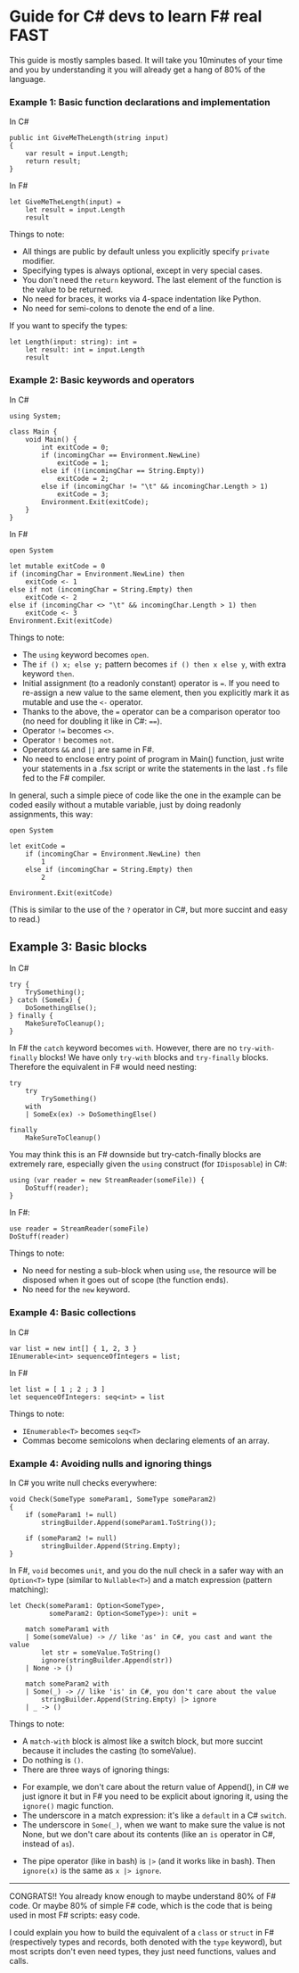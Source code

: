 # Guide for C# devs to learn F# real FAST

This guide is mostly samples based. It will take you 10minutes of your time
and you by understanding it you will already get a hang of 80% of the
language.

### Example 1: Basic function declarations and implementation

In C#

```
public int GiveMeTheLength(string input)
{
    var result = input.Length;
    return result;
}
```

In F#

```
let GiveMeTheLength(input) =
    let result = input.Length
    result
```

Things to note:
* All things are public by default unless you explicitly specify `private` modifier.
* Specifying types is always optional, except in very special cases.
* You don't need the `return` keyword. The last element of the function is the value to be returned.
* No need for braces, it works via 4-space indentation like Python.
* No need for semi-colons to denote the end of a line.

If you want to specify the types:

```
let Length(input: string): int =
    let result: int = input.Length
    result
```

### Example 2: Basic keywords and operators

In C#

```
using System;

class Main {
    void Main() {
        int exitCode = 0;
        if (incomingChar == Environment.NewLine)
            exitCode = 1;
        else if (!(incomingChar == String.Empty))
            exitCode = 2;
        else if (incomingChar != "\t" && incomingChar.Length > 1)
            exitCode = 3;
        Environment.Exit(exitCode);
    }
}
```

In F#

```
open System

let mutable exitCode = 0
if (incomingChar = Environment.NewLine) then
    exitCode <- 1
else if not (incomingChar = String.Empty) then
    exitCode <- 2
else if (incomingChar <> "\t" && incomingChar.Length > 1) then
    exitCode <- 3
Environment.Exit(exitCode)
```

Things to note:
* The `using` keyword becomes `open`.
* The `if () x; else y;` pattern becomes `if () then x else y`, with extra keyword `then`.
* Initial assignment (to a readonly constant) operator is `=`. If you need to re-assign a
new value to the same element, then you explicitly mark it as mutable and use the `<-`
operator.
* Thanks to the above, the `=` operator can be a comparison operator too (no need for
doubling it like in C#: `==`).
* Operator `!=` becomes `<>`.
* Operator `!` becomes `not`.
* Operators `&&` and `||` are same in F#.
* No need to enclose entry point of program in Main() function, just write your statements
in a .fsx script or write the statements in the last `.fs` file fed to the F# compiler.

In general, such a simple piece of code like the one in the example can be coded easily
without a mutable variable, just by doing readonly assignments, this way:

```
open System

let exitCode =
    if (incomingChar = Environment.NewLine) then
        1
    else if (incomingChar = String.Empty) then
        2

Environment.Exit(exitCode)
```

(This is similar to the use of the `?` operator in C#, but more succint and easy to read.)


## Example 3: Basic blocks

In C#

```
try {
    TrySomething();
} catch (SomeEx) {
    DoSomethingElse();
} finally {
    MakeSureToCleanup();
}
```

In F# the `catch` keyword becomes `with`. However, there are no `try-with-finally` blocks!
We have only `try-with` blocks and `try-finally` blocks. Therefore the equivalent in F# would need nesting:

```
try
    try
        TrySomething()
    with
    | SomeEx(ex) -> DoSomethingElse()

finally
    MakeSureToCleanup()
```

You may think this is an F# downside but try-catch-finally blocks are extremely
rare, especially given the `using` construct (for `IDisposable`) in C#:

```
using (var reader = new StreamReader(someFile)) {
    DoStuff(reader);
}
```

In F#:

```
use reader = StreamReader(someFile)
DoStuff(reader)
```

Things to note:
* No need for nesting a sub-block when using `use`, the resource will be
disposed when it goes out of scope (the function ends).
* No need for the `new` keyword.


### Example 4: Basic collections

In C#

```
var list = new int[] { 1, 2, 3 }
IEnumerable<int> sequenceOfIntegers = list;
```

In F#

```
let list = [ 1 ; 2 ; 3 ]
let sequenceOfIntegers: seq<int> = list
```

Things to note:
- `IEnumerable<T>` becomes `seq<T>`
- Commas become semicolons when declaring elements of an array.


### Example 4: Avoiding nulls and ignoring things

In C# you write null checks everywhere:

```
void Check(SomeType someParam1, SomeType someParam2)
{
    if (someParam1 != null)
        stringBuilder.Append(someParam1.ToString());

    if (someParam2 != null)
        stringBuilder.Append(String.Empty);
}
```

In F#, `void` becomes `unit`, and you do the null check in a safer way with an
`Option<T>` type (similar to `Nullable<T>`) and a match expression (pattern matching):

```
let Check(someParam1: Option<SomeType>,
          someParam2: Option<SomeType>): unit =

    match someParam1 with
    | Some(someValue) -> // like 'as' in C#, you cast and want the value
        let str = someValue.ToString()
        ignore(stringBuilder.Append(str))
    | None -> ()

    match someParam2 with
    | Some(_) -> // like 'is' in C#, you don't care about the value
        stringBuilder.Append(String.Empty) |> ignore
    | _ -> ()

```

Things to note:
* A `match-with` block is almost like a switch block, but more succint because it includes the casting (to someValue).
* Do nothing is `()`.
* There are three ways of ignoring things:
- For example, we don't care about the return value of Append(), in C# we just ignore it but in
F# you need to be explicit about ignoring it, using the `ignore()` magic function.
- The underscore in a match expression: it's like a `default` in a C# `switch`.
- The underscore in `Some(_)`, when we want to make sure the value is not None, but we don't care
about its contents (like an `is` operator in C#, instead of `as`).
* The pipe operator (like in bash) is `|>` (and it works like in bash). Then `ignore(x)` is the same as `x |> ignore`.

------------------------------------------------------

CONGRATS!! You already know enough to maybe understand 80% of F# code.
Or maybe 80% of simple F# code, which is the code that is being used
in most F# scripts: easy code.

I could explain you how to build the equivalent of a `class` or `struct` in F#
(respectively types and records, both denoted with the `type` keyword), but
most scripts don't even need types, they just need functions, values and calls.
